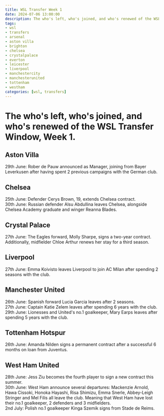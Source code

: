 ```yaml
---
title: WSL Transfer Week 1 
date: 2024-07-06 13:00:00
description: The who's left, who's joined, and who's renewed of the WSL Transfer Window, Week 1.
tags: 
- wsl
- transfers
- arsenal
- aston villa
- brighton
- chelsea
- crystalpalace
- everton
- leicester
- liverpool
- manchestercity
- manchesterunited
- tottenham
- westham
categories: [wsl, transfers]
---
```


# The who's left, who's joined, and who's renewed of the WSL Transfer Window, Week 1.

## Aston Villa
29th June: Rober de Pauw announced as Manager, joining from Bayer Leverkusen after having spent 2 previous campaigns with the German club.

## Chelsea
25th June: Defender Cerys Brown, 19, extends Chelsea contract.  
30th June: Russian defender Alsu Abdullina leaves Chelsea, alongside Chelsea Academy graduate and winger Reanna Blades.

## Crystal Palace
27th June: The Eagles forward, Molly Sharpe, signs a two-year contract. Additionally, midfielder Chloe Arthur renews her stay for a third season.

## Liverpool
27th June: Emma Koivisto leaves Liverpool to join AC Milan after spending 2 seasons with the club.

## Manchester United
26th June: Spanish forward Lucia Garcia leaves after 2 seasons.  
27th June: Captain Katie Zelem leaves after spending 6 years with the club.  
29th June: Lionesses and United's no.1 goalkeeper, Mary Earps leaves after spending 5 years with the club. 

## Tottenham Hotspur
26th June: Amanda Nilden signs a permanent contract after a successful 6 months on loan from Juventus.

## West Ham United
28th June: Jess Ziu becomes the fourth player to sign a new contract this summer.  
30th June: West Ham announce several departures: Mackenzie Arnold, Hawa Cissoki, Honoka Hayashi, Risa Shimizu, Emma Snerle, Abbey-Leigh Stringer and Mel Filis all leave the club. Meaning that West Ham have lost their no.1 goalkeeper, 2 defenders and 3 midfielders.  
2nd July: Polish no.1 goalkeeper Kinga Szemik signs from Stade de Reims.

